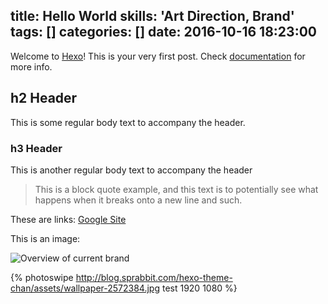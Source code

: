 title: Hello World
skills: 'Art Direction, Brand'
tags: []
categories: []
date: 2016-10-16 18:23:00
---
Welcome to [Hexo](https://hexo.io/)! This is your very first post. Check [documentation](https://hexo.io/docs/) for more info.

## h2 Header

This is some regular body text to accompany the header.

### h3 Header

This is another regular body text to accompany the header

> This is a block quote example, and this text is to potentially see what happens when it breaks onto a new line and such.

These are links: [Google Site](http://google.com)

This is an image:

![Overview of current brand](http://blog.sprabbit.com/hexo-theme-chan/assets/wallpaper-2572384.jpg)

{% photoswipe http://blog.sprabbit.com/hexo-theme-chan/assets/wallpaper-2572384.jpg test 1920 1080 %}
